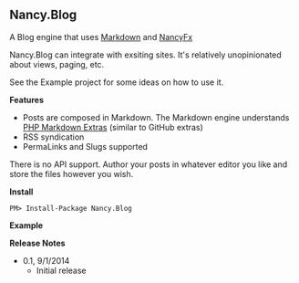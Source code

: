 ## Nancy.Blog ##

A Blog engine that uses [Markdown](http://daringfireball.net/projects/markdown/syntax) and [NancyFx](http://NancyFx.org)

Nancy.Blog can integrate with exsiting sites. It's relatively unopinionated about views, paging, etc.

See the Example project for some ideas on how to use it.

**Features**

- Posts are composed in Markdown. The Markdown engine understands 
  [PHP Markdown Extras](https://michelf.ca/projects/php-markdown/extra/) (similar to GitHub extras)
- RSS syndication
- PermaLinks and Slugs supported

There is no API support. Author your posts in whatever editor you like and store the files however you wish.


**Install**

    PM> Install-Package Nancy.Blog

**Example**

**Release Notes**

- 0.1, 9/1/2014
  + Initial release
